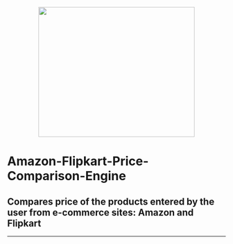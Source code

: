 <p align="center">
  <img width="360" height="300" src="https://www.mysmartprice.com/gear/wp-content/uploads/2018/05/Amazon-vs.-Flipkart.jpg">
</p>

<h1> Amazon-Flipkart-Price-Comparison-Engine </h1>
 
<h2> Compares price of the products entered by the user from e-commerce sites: Amazon and Flipkart </h2> 

<hr />

